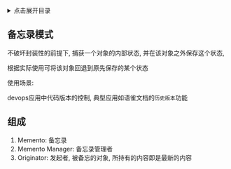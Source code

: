 <details>
<summary>点击展开目录</summary>
<!-- TOC -->

- [备忘录模式](#备忘录模式)
- [组成](#组成)

<!-- /TOC -->
</details>

## 备忘录模式

不破坏封装性的前提下, 捕获一个对象的内部状态, 并在该对象之外保存这个状态,

根据实际使用可将该对象回退到原先保存的某个状态

使用场景:

devops应用中代码版本的控制, 典型应用如语雀文档的`历史版本`功能

## 组成

1. Memento: 备忘录
2. Memento Manager: 备忘录管理者
3. Originator: 发起者, 被备忘的对象, 所持有的内容即是最新的内容


